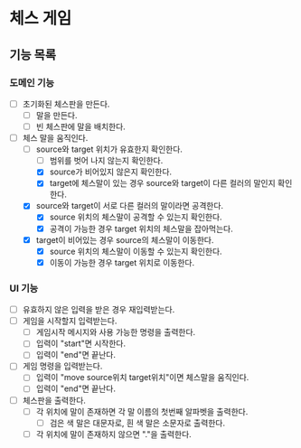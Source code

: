 # 체스 게임

## 기능 목록

### 도메인 기능

- [ ] 초기화된 체스판을 만든다.
    - [ ] 말을 만든다.
    - [ ] 빈 체스판에 말을 배치한다.
- [ ] 체스 말을 움직인다.
    - [ ] source와 target 위치가 유효한지 확인한다.
        - [ ] 범위를 벗어 나지 않는지 확인한다.
        - [x] source가 비어있지 않은지 확인한다.
        - [x] target에 체스말이 있는 경우 source와 target이 다른 컬러의 말인지 확인한다.
    - [x] source와 target이 서로 다른 컬러의 말이라면 공격한다.
        - [x] source 위치의 체스말이 공격할 수 있는지 확인한다.
        - [x] 공격이 가능한 경우 target 위치의 체스말을 잡아먹는다.
    - [x] target이 비어있는 경우 source의 체스말이 이동한다.
        - [x] source 위치의 체스말이 이동할 수 있는지 확인한다.
        - [x] 이동이 가능한 경우 target 위치로 이동한다.

### UI 기능

- [ ] 유효하지 않은 입력을 받은 경우 재입력받는다.
- [ ] 게임을 시작할지 입력받는다.
    - [ ] 게임시작 메시지와 사용 가능한 명령을 출력한다.
    - [ ] 입력이 "start"면 시작한다.
    - [ ] 입력이 "end"면 끝난다.
- [ ] 게임 명령을 입력받는다.
    - [ ] 입력이 "move source위치 target위치"이면 체스말을 움직인다.
    - [ ] 입력이 "end"면 끝난다.
- [ ] 체스판을 출력한다.
    - [ ] 각 위치에 말이 존재하면 각 말 이름의 첫번째 알파벳을 출력한다.
        - [ ] 검은 색 말은 대문자로, 흰 색 말은 소문자로 출력한다.
    - [ ] 각 위치에 말이 존재하지 않으면 "."을 출력한다.
